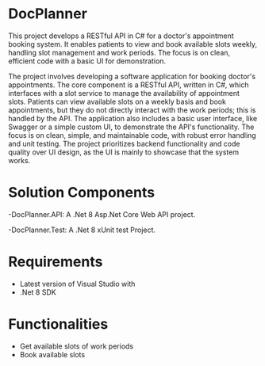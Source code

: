 # DocPlanner
This project develops a RESTful API in C# for a doctor's appointment booking system. It enables patients to view and book available slots weekly, handling slot management and work periods. The focus is on clean, efficient code with a basic UI for demonstration.

The project involves developing a software application for booking doctor's appointments. 
The core component is a RESTful API, written in C#, which interfaces with a slot service to manage the availability of appointment slots. 
Patients can view available slots on a weekly basis and book appointments, but they do not directly interact with the work periods; this is handled by the API. 
The application also includes a basic user interface, like Swagger or a simple custom UI, to demonstrate the API's functionality. 
The focus is on clean, simple, and maintainable code, with robust error handling and unit testing. 
The project prioritizes backend functionality and code quality over UI design, as the UI is mainly to showcase that the system works.


# Solution Components

-DocPlanner.API: A .Net 8 Asp.Net Core Web API project.

-DocPlanner.Test: A .Net 8 xUnit test Project.

# Requirements
- Latest version of Visual Studio with
- .Net 8 SDK

# Functionalities
- Get available slots of work periods
- Book available slots
